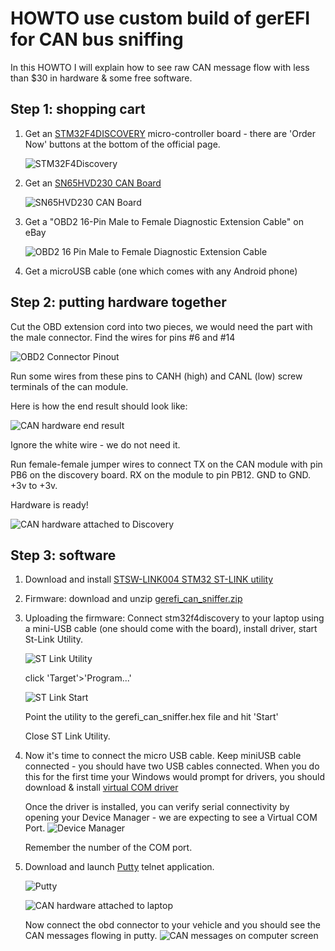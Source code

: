 # HOWTO use custom build of gerEFI for CAN bus sniffing

In this HOWTO I will explain how to see raw CAN message flow with less than $30 in hardware & some free software.

## Step 1: shopping cart

1. Get an [STM32F4DISCOVERY](http://www.st.com/web/catalog/tools/FM116/SC959/SS1532/PF252419) micro-controller board - there are 'Order Now' buttons at the bottom of the official page.

   ![STM32F4Discovery](Images/2014-08-21T15-20-24.645Z-stm32f4_discovery.jpg)

2. Get an [SN65HVD230 CAN Board](http://www.wvshare.com/product/SN65HVD230-CAN-Board.htm)

   ![SN65HVD230 CAN Board](Images/sn65hvd230-can-board_l_1_5.jpg)

3. Get a "OBD2 16-Pin Male to Female Diagnostic Extension Cable" on eBay

   ![OBD2 16 Pin Male to Female Diagnostic Extension Cable](Images/OBD2_16_Pin_Male_to_Female_Diagnostic_Extension_Cable.jpg)

4. Get a microUSB cable (one which comes with any Android phone)

## Step 2: putting hardware together

Cut the OBD extension cord into two pieces, we would need the part with the male connector. Find the wires for pins #6 and #14

![OBD2 Connector Pinout](Images/obd2_connector.png)

Run some wires from these pins to CANH (high) and CANL (low) screw terminals of the can module.

Here is how the end result should look like:

![CAN hardware end result](Images/CAN_hardware.jpg)

Ignore the white wire - we do not need it.

Run female-female jumper wires to connect TX on the CAN module with pin PB6 on the discovery board. RX on the module to pin PB12. GND to GND. +3v to +3v.

Hardware is ready!

![CAN hardware attached to Discovery](Images/CAN_hardware2.jpg)

## Step 3: software

1. Download and install [STSW-LINK004 STM32 ST-LINK utility](http://www.st.com/web/en/catalog/tools/PF258168)

2. Firmware: download and unzip [gerefi_can_sniffer.zip](http://gerefi.com/images/forum_posts/CAN/gerefi_can_sniffer.zip)

3. Uploading the firmware: Connect stm32f4discovery to your laptop using a mini-USB cable (one should come with the board), install driver, start St-Link Utility.

   ![ST Link Utility](Images/st_link_utility.png)

   click 'Target'>'Program...'

   ![ST Link Start](Images/st_link_start.png)

   Point the utility to the gerefi_can_sniffer.hex file and hit 'Start'

   Close ST Link Utility.

4. Now it's time to connect the micro USB cable. Keep miniUSB cable connected - you should have two USB cables connected. When you do this for the first time your Windows would prompt for drivers, you should download & install [virtual COM driver](http://www.st.com/web/en/catalog/tools/PF257938)

   Once the driver is installed, you can verify serial connectivity by opening your Device Manager - we are expecting to see a Virtual COM Port.
   ![Device Manager](Images/device_manager.png)

   Remember the number of the COM port.

5. Download and launch [Putty](http://www.chiark.greenend.org.uk/~sgtatham/putty/download.html) telnet application.

   ![Putty](Images/putty.png)

   ![CAN hardware attached to laptop](Images/CAN_hardware3.jpg)

   Now connect the obd connector to your vehicle and you should see the CAN messages flowing in putty.
   ![CAN messages on computer screen](Images/CAN_end_result.jpg)
